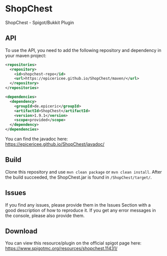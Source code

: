 # ShopChest
ShopChest - Spigot/Bukkit Plugin

## API
To use the API, you need to add the following repository and dependency in your maven project:

```xml
<repositories>
  <repository>
    <id>shopchest-repo</id>
    <url>https://epicericee.github.io/ShopChest/maven/</url>
  </repository>
</repositories>

<dependencies>
  <dependency>
    <groupId>de.epiceric</groupId>
    <artifactId>ShopChest</artifactId>
    <version>1.9.1</version>
    <scope>provided</scope>
  </dependency>
</dependencies>
```

You can find the javadoc here: https://epicericee.github.io/ShopChest/javadoc/

## Build
Clone this repository and use ``mvn clean package`` or ``mvn clean install``.
After the build succeeded, the ShopChest.jar is found in ``/ShopChest/target/``.

## Issues
If you find any issues, please provide them in the Issues Section with a good description of how to reproduce it. If you get any error messages in the console, please also provide them.


## Download
You can view this resource/plugin on the official spigot page here: https://www.spigotmc.org/resources/shopchest.11431/
